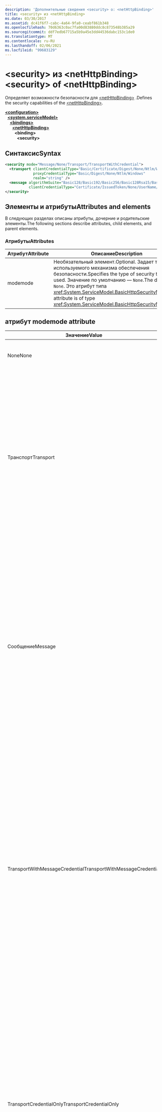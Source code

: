 ```yaml
---
description: 'Дополнительные сведения <security> о: <netHttpBinding>'
title: <security> из <netHttpBinding>
ms.date: 03/30/2017
ms.assetid: dc41f6f7-cabc-4a64-9fa0-ceabf861b348
ms.openlocfilehash: 70d6363c0ac7fa00d83880ddc8c873548b385a29
ms.sourcegitcommit: ddf7edb67715a5b9a45e3dd44536dabc153c1de0
ms.translationtype: MT
ms.contentlocale: ru-RU
ms.lasthandoff: 02/06/2021
ms.locfileid: "99683129"
---
```

# <a name="security-of-nethttpbinding"></a><span data-ttu-id="85611-103">\<security> из \<netHttpBinding></span><span class="sxs-lookup"><span data-stu-id="85611-103">\<security> of \<netHttpBinding></span></span>

<span data-ttu-id="85611-104">Определяет возможности безопасности для [\<netHttpBinding>](nethttpbinding.md) .</span><span class="sxs-lookup"><span data-stu-id="85611-104">Defines the security capabilities of the [\<netHttpBinding>](nethttpbinding.md).</span></span>

[**\<configuration>**](../configuration-element.md)\
&nbsp;&nbsp;[**\<system.serviceModel>**](system-servicemodel.md)\
&nbsp;&nbsp;&nbsp;&nbsp;[**\<bindings>**](bindings.md)\
&nbsp;&nbsp;&nbsp;&nbsp;&nbsp;&nbsp;[**\<netHttpBinding>**](nethttpbinding.md)\
&nbsp;&nbsp;&nbsp;&nbsp;&nbsp;&nbsp;&nbsp;&nbsp;**\<binding>**\
&nbsp;&nbsp;&nbsp;&nbsp;&nbsp;&nbsp;&nbsp;&nbsp;&nbsp;&nbsp;**\<security>**  

## <a name="syntax"></a><span data-ttu-id="85611-105">Синтаксис</span><span class="sxs-lookup"><span data-stu-id="85611-105">Syntax</span></span>

```xml
<security mode="Message/None/Transport/TransportWithCredential">
  <transport clientCredentialType="Basic/Certificate/Digest/None/Ntlm/Windows"
             proxyCredentialType="Basic/Digest/None/Ntlm/Windows"
             realm="string" />
  <message algorithmSuite="Basic128/Basic192/Basic256/Basic128Rsa15/Basic256Rsa15/TripleDes/TripleDesRsa15/Basic128Sha256/Basic192Sha256/TripleDesSha256/Basic128Sha256Rsa15/Basic192Sha256Rsa15/Basic256Sha256Rsa15/TripleDesSha256Rsa15"
           clientCredentialType="Certificate/IssuedToken/None/UserName/Windows" />
</security>
```

## <a name="attributes-and-elements"></a><span data-ttu-id="85611-106">Элементы и атрибуты</span><span class="sxs-lookup"><span data-stu-id="85611-106">Attributes and elements</span></span>

<span data-ttu-id="85611-107">В следующих разделах описаны атрибуты, дочерние и родительские элементы.</span><span class="sxs-lookup"><span data-stu-id="85611-107">The following sections describe attributes, child elements, and parent elements.</span></span>

### <a name="attributes"></a><span data-ttu-id="85611-108">Атрибуты</span><span class="sxs-lookup"><span data-stu-id="85611-108">Attributes</span></span>

|<span data-ttu-id="85611-109">Атрибут</span><span class="sxs-lookup"><span data-stu-id="85611-109">Attribute</span></span>|<span data-ttu-id="85611-110">Описание</span><span class="sxs-lookup"><span data-stu-id="85611-110">Description</span></span>|
|---------------|-----------------|
|<span data-ttu-id="85611-111">mode</span><span class="sxs-lookup"><span data-stu-id="85611-111">mode</span></span>|<span data-ttu-id="85611-112">Необязательный элемент.</span><span class="sxs-lookup"><span data-stu-id="85611-112">Optional.</span></span> <span data-ttu-id="85611-113">Задает тип используемого механизма обеспечения безопасности.</span><span class="sxs-lookup"><span data-stu-id="85611-113">Specifies the type of security that is used.</span></span> <span data-ttu-id="85611-114">Значение по умолчанию — `None`.</span><span class="sxs-lookup"><span data-stu-id="85611-114">The default is `None`.</span></span> <span data-ttu-id="85611-115">Это атрибут типа <xref:System.ServiceModel.BasicHttpSecurityMode>.</span><span class="sxs-lookup"><span data-stu-id="85611-115">This attribute is of type <xref:System.ServiceModel.BasicHttpSecurityMode>.</span></span>|

## <a name="mode-attribute"></a><span data-ttu-id="85611-116">атрибут mode</span><span class="sxs-lookup"><span data-stu-id="85611-116">mode attribute</span></span>

|<span data-ttu-id="85611-117">Значение</span><span class="sxs-lookup"><span data-stu-id="85611-117">Value</span></span>|<span data-ttu-id="85611-118">Описание</span><span class="sxs-lookup"><span data-stu-id="85611-118">Description</span></span>|
|-----------|-----------------|
|<span data-ttu-id="85611-119">None</span><span class="sxs-lookup"><span data-stu-id="85611-119">None</span></span>|<span data-ttu-id="85611-120">— Сообщения не защищаются во время перемещения.</span><span class="sxs-lookup"><span data-stu-id="85611-120">-   Messages are not secured during transfer.</span></span>|
|<span data-ttu-id="85611-121">Транспорт</span><span class="sxs-lookup"><span data-stu-id="85611-121">Transport</span></span>|<span data-ttu-id="85611-122">Безопасность обеспечивается с помощью транспорта HTTPS.</span><span class="sxs-lookup"><span data-stu-id="85611-122">Security is provided using HTTPS transport.</span></span> <span data-ttu-id="85611-123">Сообщения SOAP защищаются при помощи HTTPS.</span><span class="sxs-lookup"><span data-stu-id="85611-123">The SOAP messages are secured using HTTPS.</span></span> <span data-ttu-id="85611-124">Служба проходит проверку подлинности для клиента с использованием сертификата X.509.</span><span class="sxs-lookup"><span data-stu-id="85611-124">The service is authenticated to the client using the service's X.509 certificate.</span></span> <span data-ttu-id="85611-125">Проверка подлинности клиента осуществляется с помощью предоставленного ClientCredentialType.</span><span class="sxs-lookup"><span data-stu-id="85611-125">The client is authenticated using the ClientCredentialType supplied.</span></span>|
|<span data-ttu-id="85611-126">Сообщение</span><span class="sxs-lookup"><span data-stu-id="85611-126">Message</span></span>|<span data-ttu-id="85611-127">Безопасность обеспечивается с помощью средств безопасности сообщений SOAP.</span><span class="sxs-lookup"><span data-stu-id="85611-127">Security is provided using SOAP message security.</span></span> <span data-ttu-id="85611-128">По умолчанию текст сообщений шифруется и подписывается.</span><span class="sxs-lookup"><span data-stu-id="85611-128">By default, the body is encrypted and signed.</span></span> <span data-ttu-id="85611-129">Для этой привязки система требует, чтобы клиенту был предоставлен сертификат сервера с использованием внештатного канала.</span><span class="sxs-lookup"><span data-stu-id="85611-129">For this binding, the system requires that the server certificate be provided to the client out of band.</span></span> <span data-ttu-id="85611-130">Единственным допустимым значением `ClientCredentialType` для данной привязки является `Certificate`.</span><span class="sxs-lookup"><span data-stu-id="85611-130">The only valid `ClientCredentialType` for this binding is `Certificate`.</span></span>|
|<span data-ttu-id="85611-131">TransportWithMessageCredential</span><span class="sxs-lookup"><span data-stu-id="85611-131">TransportWithMessageCredential</span></span>|<span data-ttu-id="85611-132">Целостность, конфиденциальность и проверка подлинности сервера обеспечиваются с помощью средств безопасности транспорта.</span><span class="sxs-lookup"><span data-stu-id="85611-132">Integrity, confidentiality and server authentication are provided by transport security.</span></span> <span data-ttu-id="85611-133">Проверка подлинности клиента осуществляется при помощи механизма безопасности сообщений SOAP.</span><span class="sxs-lookup"><span data-stu-id="85611-133">Client authentication is provided by means of SOAP message security.</span></span> <span data-ttu-id="85611-134">Данный режим может использоваться, когда проверка подлинности клиента осуществляется с помощью имени пользователя/пароля и существует развернутый канал HTTP с обеспечением безопасности при передаче сообщений.</span><span class="sxs-lookup"><span data-stu-id="85611-134">This mode is relevant when the user is authenticating using username/password and there is an existing HTTP deployment for securing message transfer.</span></span>|
|<span data-ttu-id="85611-135">TransportCredentialOnly</span><span class="sxs-lookup"><span data-stu-id="85611-135">TransportCredentialOnly</span></span>|<span data-ttu-id="85611-136">Данный режим не обеспечивает целостности и конфиденциальности сообщений.</span><span class="sxs-lookup"><span data-stu-id="85611-136">This mode does not provide message integrity and confidentiality.</span></span> <span data-ttu-id="85611-137">Он предоставляет проверку подлинности клиента на основе http.</span><span class="sxs-lookup"><span data-stu-id="85611-137">It provides http-based client authentication.</span></span> <span data-ttu-id="85611-138">Этот режим следует использовать с осторожностью.</span><span class="sxs-lookup"><span data-stu-id="85611-138">This mode should be used with caution.</span></span> <span data-ttu-id="85611-139">Он должен использоваться в средах, где безопасность транспорта предоставляется другими средствами (например, IPSec), а инфраструктура WCF предоставляет только проверку подлинности клиента.</span><span class="sxs-lookup"><span data-stu-id="85611-139">It should be used in environments where the transport security is being provided by other means (such as IPSec) and only client authentication is provided by the WCF infrastructure.</span></span>|

### <a name="child-elements"></a><span data-ttu-id="85611-140">Дочерние элементы</span><span class="sxs-lookup"><span data-stu-id="85611-140">Child elements</span></span>

|<span data-ttu-id="85611-141">Элемент</span><span class="sxs-lookup"><span data-stu-id="85611-141">Element</span></span>|<span data-ttu-id="85611-142">Описание</span><span class="sxs-lookup"><span data-stu-id="85611-142">Description</span></span>|
|-------------|-----------------|
|[\<transport>](transport-of-nethttpbinding.md)|<span data-ttu-id="85611-143">Определяет параметры безопасности транспорта для базовой службы HTTP.</span><span class="sxs-lookup"><span data-stu-id="85611-143">Defines the transport security settings for a basic HTTP service.</span></span> <span data-ttu-id="85611-144">Данный элемент соответствует <xref:System.ServiceModel.HttpTransportSecurity>.</span><span class="sxs-lookup"><span data-stu-id="85611-144">This element corresponds to <xref:System.ServiceModel.HttpTransportSecurity>.</span></span>|
|[\<message>](message-of-nethttpbinding.md)|<span data-ttu-id="85611-145">Определяет параметры безопасности сообщений для базовой службы HTTP.</span><span class="sxs-lookup"><span data-stu-id="85611-145">Defines the message security settings for a basic HTTP service.</span></span> <span data-ttu-id="85611-146">Данный элемент соответствует <xref:System.ServiceModel.BasicHttpMessageSecurity>.</span><span class="sxs-lookup"><span data-stu-id="85611-146">This element corresponds to <xref:System.ServiceModel.BasicHttpMessageSecurity>.</span></span>|

### <a name="parent-elements"></a><span data-ttu-id="85611-147">Родительские элементы</span><span class="sxs-lookup"><span data-stu-id="85611-147">Parent elements</span></span>

|<span data-ttu-id="85611-148">Элемент</span><span class="sxs-lookup"><span data-stu-id="85611-148">Element</span></span>|<span data-ttu-id="85611-149">Описание</span><span class="sxs-lookup"><span data-stu-id="85611-149">Description</span></span>|
|-------------|-----------------|
|<span data-ttu-id="85611-150">binding</span><span class="sxs-lookup"><span data-stu-id="85611-150">binding</span></span>|<span data-ttu-id="85611-151">Элемент Binding объекта [\<basicHttpBinding>](basichttpbinding.md) .</span><span class="sxs-lookup"><span data-stu-id="85611-151">The binding element of the [\<basicHttpBinding>](basichttpbinding.md).</span></span>|

## <a name="remarks"></a><span data-ttu-id="85611-152">Remarks</span><span class="sxs-lookup"><span data-stu-id="85611-152">Remarks</span></span>

 <span data-ttu-id="85611-153">По умолчанию сообщение SOAP не защищено и проверка подлинности клиента не выполняется.</span><span class="sxs-lookup"><span data-stu-id="85611-153">By default, the SOAP message is not secured and the client is not authenticated.</span></span> <span data-ttu-id="85611-154">Данный элемент позволяет настроить дополнительные параметры безопасности для элемента `netHttpBinding`.</span><span class="sxs-lookup"><span data-stu-id="85611-154">This element enables you to configure additional security settings for the `netHttpBinding` element.</span></span>

## <a name="see-also"></a><span data-ttu-id="85611-155">См. также</span><span class="sxs-lookup"><span data-stu-id="85611-155">See also</span></span>

- <xref:System.ServiceModel.NetHttpBinding.Security%2A>
- <xref:System.ServiceModel.Configuration.NetHttpBindingElement.Security%2A>  
- [<span data-ttu-id="85611-156">Защита служб и клиентов</span><span class="sxs-lookup"><span data-stu-id="85611-156">Securing Services and Clients</span></span>](../../../wcf/feature-details/securing-services-and-clients.md)
- [<span data-ttu-id="85611-157">Выбор типа учетных данных</span><span class="sxs-lookup"><span data-stu-id="85611-157">Selecting a Credential Type</span></span>](../../../wcf/feature-details/selecting-a-credential-type.md)
- [<span data-ttu-id="85611-158">Привязки</span><span class="sxs-lookup"><span data-stu-id="85611-158">Bindings</span></span>](../../../wcf/bindings.md)
- [<span data-ttu-id="85611-159">Настройка привязок, предоставляемых системой</span><span class="sxs-lookup"><span data-stu-id="85611-159">Configuring System-Provided Bindings</span></span>](../../../wcf/feature-details/configuring-system-provided-bindings.md)
- [<span data-ttu-id="85611-160">Использование привязок для настройки служб и клиентов</span><span class="sxs-lookup"><span data-stu-id="85611-160">Using Bindings to Configure Services and Clients</span></span>](../../../wcf/using-bindings-to-configure-services-and-clients.md)
- [\<binding>](bindings.md)
